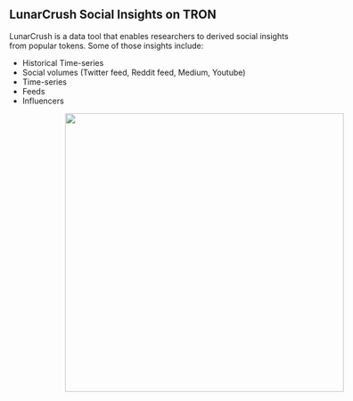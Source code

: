 ## LunarCrush Social Insights on TRON

LunarCrush is a data tool that enables researchers to derived social insights from popular tokens. Some of those insights include:
- Historical Time-series
- Social volumes (Twitter feed, Reddit feed, Medium, Youtube)
- Time-series
- Feeds
- Influencers


<!-- image -->
<p align="center">
  <img src="Demystifying-1.jpg" alt="" width="500" class="center" style="margin-left: 100px;"/>
</p>
